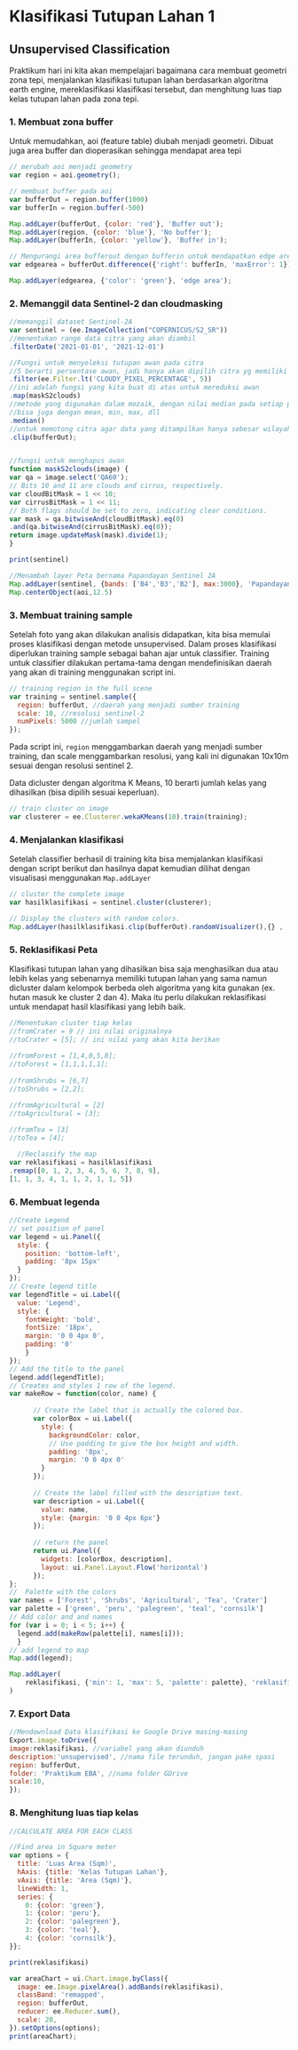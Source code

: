 # Klasifikasi Tutupan Lahan 1
## Unsupervised Classification
Praktikum hari ini kita akan mempelajari bagaimana cara membuat geometri zona tepi, menjalankan klasifikasi tutupan lahan berdasarkan algoritma earth engine, 
mereklasifikasi klasifikasi tersebut, dan menghitung luas tiap kelas tutupan lahan pada zona tepi.

### 1. Membuat zona buffer
Untuk memudahkan, aoi (feature table) diubah menjadi geometri. Dibuat juga area buffer dan dioperasikan sehingga mendapat area tepi
```javascript
// merubah aoi menjadi geometry
var region = aoi.geometry();

// membuat buffer pada aoi
var bufferOut = region.buffer(1000)
var bufferIn = region.buffer(-500)

Map.addLayer(bufferOut, {color: 'red'}, 'Buffer out');
Map.addLayer(region, {color: 'blue'}, 'No buffer');
Map.addLayer(bufferIn, {color: 'yellow'}, 'Buffer in');

// Mengurangi area bufferout dengan bufferin untuk mendapatkan edge area
var edgearea = bufferOut.difference({'right': bufferIn, 'maxError': 1});

Map.addLayer(edgearea, {'color': 'green'}, 'edge area');
```
### 2. Memanggil data Sentinel-2 dan cloudmasking
```javascript
//memanggil dataset Sentinel-2A
var sentinel = (ee.ImageCollection("COPERNICUS/S2_SR"))
//menentukan range data citra yang akan diambil
.filterDate('2021-01-01', '2021-12-01')

//Fungsi untuk menyeleksi tutupan awan pada citra
//5 berarti persentase awan, jadi hanya akan dipilih citra yg memiliki tutupan awan <5%
.filter(ee.Filter.lt('CLOUDY_PIXEL_PERCENTAGE', 5))
//ini adalah fungsi yang kita buat di atas untuk mereduksi awan
.map(maskS2clouds)
//metode yang digunakan dalam mozaik, dengan nilai median pada setiap pixel,
//bisa juga dengan mean, min, max, dll
.median()
//untuk memotong citra agar data yang ditampilkan hanya sebesar wilayah yang kita inginkan
.clip(bufferOut);


//fungsi untuk menghapus awan
function maskS2clouds(image) {
var qa = image.select('QA60');
// Bits 10 and 11 are clouds and cirrus, respectively.
var cloudBitMask = 1 << 10;
var cirrusBitMask = 1 << 11;
// Both flags should be set to zero, indicating clear conditions.
var mask = qa.bitwiseAnd(cloudBitMask).eq(0)
.and(qa.bitwiseAnd(cirrusBitMask).eq(0));
return image.updateMask(mask).divide(1);
}

print(sentinel)

//Menambah layer Peta bernama Papandayan Sentinel 2A
Map.addLayer(sentinel, {bands: ['B4','B3','B2'], max:3000}, 'Papandayan Sentinel 2A');
Map.centerObject(aoi,12.5)

```
### 3. Membuat training sample
Setelah foto yang akan dilakukan analisis didapatkan, kita bisa memulai proses klasifikasi dengan metode unsupervised. Dalam proses klasifikasi diperlukan training sample sebagai bahan ajar untuk classifier. Training untuk classifier dilakukan pertama-tama dengan mendefinisikan daerah yang akan di training menggunakan script ini.

```javascript
// training region in the full scene
var training = sentinel.sample({
  region: bufferOut, //daerah yang menjadi sumber training
  scale: 10, //resolusi sentinel-2
  numPixels: 5000 //jumlah sampel
});
```
Pada script ini, `region` menggambarkan daerah yang menjadi sumber training, dan scale menggambarkan resolusi, yang kali ini digunakan 10x10m sesuai dengan resolusi sentinel 2. 

Data dicluster dengan algoritma K Means, 10 berarti jumlah kelas yang dihasilkan (bisa dipilih sesuai keperluan).

```javascript
// train cluster on image
var clusterer = ee.Clusterer.wekaKMeans(10).train(training);
```
### 4. Menjalankan klasifikasi
Setelah classifier berhasil di training kita bisa memjalankan klasifikasi dengan script berikut dan hasilnya dapat kemudian dilihat dengan visualisasi menggunakan `Map.addLayer`

```javascript
// cluster the complete image
var hasilklasifikasi = sentinel.cluster(clusterer);

// Display the clusters with random colors.
Map.addLayer(hasilklasifikasi.clip(bufferOut).randomVisualizer(),{} , 'hasil klasifikasi');
```

### 5. Reklasifikasi Peta
Klasifikasi tutupan lahan yang dihasilkan bisa saja menghasilkan dua atau lebih kelas yang sebenarnya memiliki tutupan lahan yang sama namun dicluster dalam kelompok berbeda oleh algoritma yang kita gunakan (ex. hutan masuk ke cluster 2 dan 4). Maka itu perlu dilakukan reklasifikasi untuk mendapat hasil klasifikasi yang lebih baik. 

```javascript
//Menentukan cluster tiap kelas
//fromCrater = 9 // ini nilai originalnya
//toCrater = [5]; // ini nilai yang akan kita berikan
  
//fromForest = [1,4,0,5,8];
//toForest = [1,1,1,1,1];
  
//fromShrubs = [6,7]
//toShrubs = [2,2];

//fromAgricultural = [2]
//toAgricultural = [3];
  
//fromTea = [3]
//toTea = [4];

  //Reclassify the map
var reklasifikasi = hasilklasifikasi
.remap([0, 1, 2, 3, 4, 5, 6, 7, 8, 9], 
[1, 1, 3, 4, 1, 1, 2, 1, 1, 5])
```
### 6. Membuat legenda
```javascript
//Create Legend
// set position of panel
var legend = ui.Panel({
  style: {
    position: 'bottom-left',
    padding: '8px 15px'
  }
});
// Create legend title
var legendTitle = ui.Label({
  value: 'Legend',
  style: {
    fontWeight: 'bold',
    fontSize: '18px',
    margin: '0 0 4px 0',
    padding: '0'
    }
});
// Add the title to the panel
legend.add(legendTitle);
// Creates and styles 1 row of the legend.
var makeRow = function(color, name) {
      
      // Create the label that is actually the colored box.
      var colorBox = ui.Label({
        style: {
          backgroundColor: color,
          // Use padding to give the box height and width.
          padding: '8px',
          margin: '0 0 4px 0'
        }
      });
      
      // Create the label filled with the description text.
      var description = ui.Label({
        value: name,
        style: {margin: '0 0 4px 6px'}
      });
      
      // return the panel
      return ui.Panel({
        widgets: [colorBox, description],
        layout: ui.Panel.Layout.Flow('horizontal')
      });
};
//  Palette with the colors
var names = ['Forest', 'Shrubs', 'Agricultural', 'Tea', 'Crater']
var palette = ['green', 'peru', 'palegreen', 'teal', 'cornsilk']
// Add color and and names
for (var i = 0; i < 5; i++) {
  legend.add(makeRow(palette[i], names[i]));
  }
// add legend to map
Map.add(legend);  

Map.addLayer(
    reklasifikasi, {'min': 1, 'max': 5, 'palette': palette}, 'reklasifikasi'
)
```

### 7. Export Data
```javascript
//Mendownload Data klasifikasi ke Google Drive masing-masing
Export.image.toDrive({ 
image:reklasifikasi, //variabel yang akan diunduh
description:'unsupervised', //nama file terunduh, jangan pake spasi
region: bufferOut,
folder: 'Praktikum EBA', //nama folder GDrive
scale:10,
});
```

### 8. Menghitung luas tiap kelas
```javascript
//CALCULATE AREA FOR EACH CLASS

//Find area in Square meter
var options = {
  title: 'Luas Area (Sqm)',
  hAxis: {title: 'Kelas Tutupan Lahan'},
  vAxis: {title: 'Area (Sqm)'},
  lineWidth: 1,
  series: {
    0: {color: 'green'},
    1: {color: 'peru'}, 
    2: {color: 'palegreen'},
    3: {color: 'teal'},
    4: {color: 'cornsilk'},
}};

print(reklasifikasi)

var areaChart = ui.Chart.image.byClass({
  image: ee.Image.pixelArea().addBands(reklasifikasi),
  classBand: 'remapped', 
  region: bufferOut,
  reducer: ee.Reducer.sum(),
  scale: 20,
}).setOptions(options);
print(areaChart);
```
